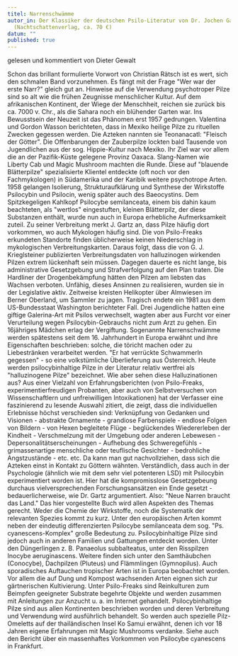 ```yaml
---
titel: Narrenschwämme
autor_in: Der Klassiker der deutschen Psilo-Literatur von Dr. Jochen Gartz
  (Nachtschattenverlag, ca. 70 €)
datum: ""
published: true
---
```

gelesen und kommentiert von Dieter Gewalt

Schon das brillant formulierte Vorwort von Christian Rätsch ist es wert, sich den schmalen Band vorzunehmen. Es fängt mit der Frage "Wer war der erste Narr?" gleich gut an. Hinweise auf die Verwendung psychotroper Pilze sind so alt wie die frühen Zeugnisse menschlicher Kultur. Auf dem afrikanischen Kontinent, der Wiege der Menschheit, reichen sie zurück bis ca. 7000 v. Chr., als die Sahara noch ein blühender Garten war.
Ins Bewusstsein der Neuzeit ist das Phänomen erst 1957 gedrungen. Valentina und Gordon Wasson berichteten, dass in Mexiko heilige Pilze zu rituellen Zwecken gegessen werden. Die Azteken nannten sie Teonanacatl: "Fleisch der Götter". Die Offenbarungen der Zauberpilze lockten bald Tausende von Jugendlichen aus der sog. Hippie-Kultur nach Mexiko. Ihr Ziel war vor allem die an der Pazifik-Küste gelegene Provinz Oaxaca. Slang-Namen wie Liberty Cab und Magic Mushroom machten die Runde. Diese auf "blauende Blätterpilze" spezialisierte Klientel entdeckte (oft noch vor den Fachmykologen) in Südamerika und der Karibik weitere psychotrope Arten.
1958 gelangen Isolierung, Strukturaufklärung und Synthese der Wirkstoffe Psilocybin und Psilocin, wenig später auch des Baeocystins. Dem Spitzkegeligen Kahlkopf Psilocybe semilanceata, einem bis dahin kaum beachteten, als "wertlos" eingestuften, kleinen Blätterpilz, der diese Substanzen enthält, wurde nun auch in Europa erhebliche Aufmerksamkeit zuteil. Zu seiner Verbreitung merkt J. Gartz an, dass Pilze häufig dort vorkommen, wo auch Mykologen häufig sind. Die von Psilo-Freaks erkundeten Standorte finden üblicherweise keinen Niederschlag in mykologischen Verbreitungskarten. Daraus folgt, dass die von G. J. Krieglsteiner publizierten Verbreitungsdaten von halluzinogen wirkenden Pilzen extrem lückenhaft sein müssen. Dagegen dauerte es nicht lange, bis administrative Gesetzgebung und Strafverfolgung auf den Plan traten. Die Hardliner der Drogenbekämpfung hätten den Pilzen am liebsten das Wachsen verboten. Unfähig, dieses Ansinnen zu realisieren, wurden sie in der Legislative aktiv. Zeitweise kreisten Helikopter über Almwiesen im Berner Oberland, um Sammler zu jagen. Tragisch endete ein 1981 aus dem US-Bundesstaat Washington berichteter Fall. Drei Jugendliche hatten eine giftige Galerina-Art mit Psilos verwechselt, wagten aber aus Furcht vor einer Verurteilung wegen Psilocybin-Gebrauchs nicht zum Arzt zu gehen. Ein 16jähriges Mädchen erlag der Vergiftung.
Sogenannte Narrenschwämme werden spätestens seit dem 16. Jahrhundert in Europa erwähnt und ihre Eigenschaften beschrieben: solche, die töricht machen oder zu Liebestränken verarbeitet werden. "Er hat verrückte Schwammerln gegessen" - so eine volkstümliche Überlieferung aus Österreich. Heute werden psilocybinhaltige Pilze in der Literatur relativ wertfrei als "halluzinogene Pilze" bezeichnet. Wie aber sehen diese Halluzinationen aus?
Aus einer Vielzahl von Erfahrungsberichten (von Psilo-Freaks, experimentierfreudigen Probanten, aber auch von Selbstversuchen von Wissenschaftlern und unfreiwilligen Intoxikationen) hat der Verfasser eine faszinierend zu lesende Auswahl zitiert, die zeigt, dass die individuellen Erlebnisse höchst verschieden sind: Verknüpfung von Gedanken und Visionen - abstrakte Ornamente - grandiose Farbenspiele - endlose Folgen von Bildern - von Hexen begleitete Flüge - beglückendes Wiedererleben der Kindheit - Verschmelzung mit der Umgebung oder anderen Lebewesen - Depersonalitätserscheinungen - Aufhebung des Schweregefühls - grimassenartige menschliche oder teuflische Gesichter - bedrohliche Angstzustände - etc. etc. Da kann man gut nachvollziehen, dass sich die Azteken einst in Kontakt zu Göttern wähnten.
Verständlich, dass auch in der Psychologie (ähnlich wie mit dem sehr viel potenteren LSD) mit Psilocybin experimentiert worden ist. Hier hat die kompromisslose Gesetzgebeung durchaus vielversprechenden Forschungsansätzen ein Ende gesetzt - bedauerlicherweise, wie Dr. Gartz argumentiert. Also: "Neue Narren braucht das Land."
Das hier vorgestellte Buch wird allen Aspekten des Themas gerecht. Weder die Chemie der Wirkstoffe, noch die Systematik der relevanten Spezies kommt zu kurz. Unter den europäischen Arten kommt neben der eindeutig differenzierten Psilocybe semilanceata dem sog. "Ps. cyanescens-Komplex" große Bedeutung zu. Psilocybinhaltige Pilze sind jedoch auch in anderen Familien und Gattungen entdeckt worden. Unter den Düngerlingen z. B. Panaeolus subbalteatus, unter den Risspilzen Inocybe aeruginascens. Weitere finden sich unter den Samthäubchen (Conocybe), Dachpilzen (Pluteus) und Flämmlingen (Gymnopilus). Auch sporadisches Auftauchen tropischer Arten ist in Europa beobachtet worden. Vor allem die auf Dung und Kompost wachsenden Arten eignen sich zur gärtnerischen Kultivierung. Unter Psilo-Freaks sind Reinkulturen zum Beimpfen geeigneter Substrate begehrte Objekte und werden zusammen mit Anleitungen zur Anzucht u. a. im Internet gehandelt.
Psilocybinhaltige Pilze sind aus allen Kontinenten beschrieben worden und deren Verbreitung und Verwendung wird ausführlich behandelt. So werden auch spezielle Pilz-Omeletts auf der thailändischen Insel Ko Samui erwähnt, denen ich vor 18 Jahren eigene Erfahrungen mit Magic Mushrooms verdanke.
Siehe auch den Bericht über ein massenhaftes Vorkommen von Psilocybe cyanescens in Frankfurt.
